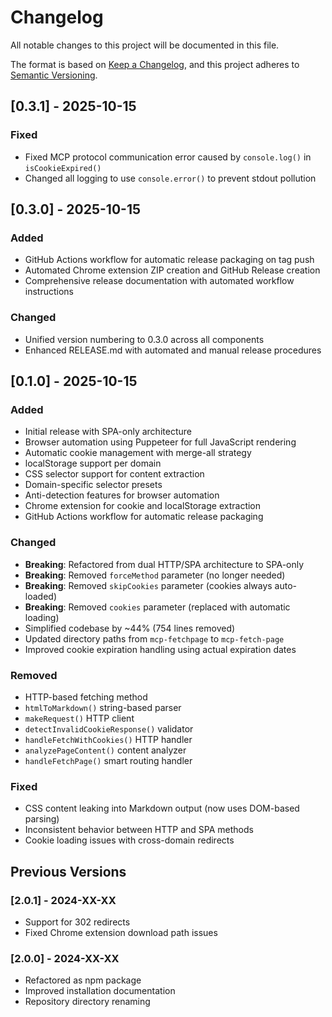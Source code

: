 # Changelog

All notable changes to this project will be documented in this file.

The format is based on [Keep a Changelog](https://keepachangelog.com/en/1.0.0/),
and this project adheres to [Semantic Versioning](https://semver.org/spec/v2.0.0.html).

## [0.3.1] - 2025-10-15

### Fixed
- Fixed MCP protocol communication error caused by `console.log()` in `isCookieExpired()`
- Changed all logging to use `console.error()` to prevent stdout pollution

## [0.3.0] - 2025-10-15

### Added
- GitHub Actions workflow for automatic release packaging on tag push
- Automated Chrome extension ZIP creation and GitHub Release creation
- Comprehensive release documentation with automated workflow instructions

### Changed
- Unified version numbering to 0.3.0 across all components
- Enhanced RELEASE.md with automated and manual release procedures

## [0.1.0] - 2025-10-15

### Added
- Initial release with SPA-only architecture
- Browser automation using Puppeteer for full JavaScript rendering
- Automatic cookie management with merge-all strategy
- localStorage support per domain
- CSS selector support for content extraction
- Domain-specific selector presets
- Anti-detection features for browser automation
- Chrome extension for cookie and localStorage extraction
- GitHub Actions workflow for automatic release packaging

### Changed
- **Breaking**: Refactored from dual HTTP/SPA architecture to SPA-only
- **Breaking**: Removed `forceMethod` parameter (no longer needed)
- **Breaking**: Removed `skipCookies` parameter (cookies always auto-loaded)
- **Breaking**: Removed `cookies` parameter (replaced with automatic loading)
- Simplified codebase by ~44% (754 lines removed)
- Updated directory paths from `mcp-fetchpage` to `mcp-fetch-page`
- Improved cookie expiration handling using actual expiration dates

### Removed
- HTTP-based fetching method
- `htmlToMarkdown()` string-based parser
- `makeRequest()` HTTP client
- `detectInvalidCookieResponse()` validator
- `handleFetchWithCookies()` HTTP handler
- `analyzePageContent()` content analyzer
- `handleFetchPage()` smart routing handler

### Fixed
- CSS content leaking into Markdown output (now uses DOM-based parsing)
- Inconsistent behavior between HTTP and SPA methods
- Cookie loading issues with cross-domain redirects

## Previous Versions

### [2.0.1] - 2024-XX-XX
- Support for 302 redirects
- Fixed Chrome extension download path issues

### [2.0.0] - 2024-XX-XX
- Refactored as npm package
- Improved installation documentation
- Repository directory renaming
